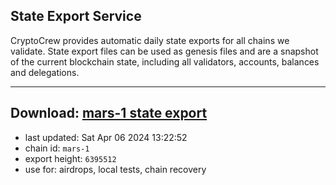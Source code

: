 ## State Export Service
CryptoCrew provides automatic daily state exports for all chains we validate. State export files can be used as genesis files and are a snapshot of the current blockchain state, including all validators, accounts, balances and delegations.

---
**Download: [mars-1 state export](https://dl-eu2.ccvalidators.com/SERVICE/mars/mars-1_export_6395512.json)**
---

- last updated: Sat Apr 06 2024 13:22:52
- chain id: `mars-1`
- export height: `6395512`
- use for: airdrops, local tests, chain recovery
